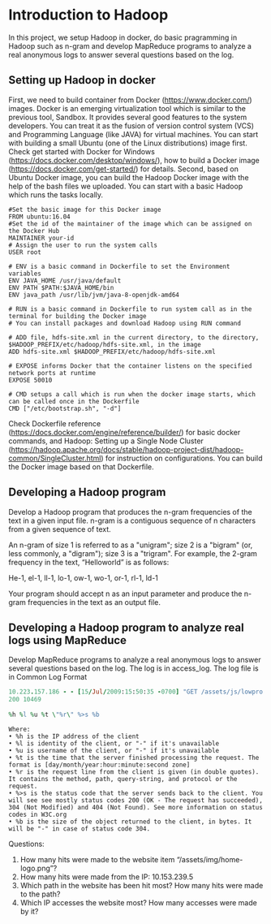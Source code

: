 # Introduction to Hadoop 

In this project, we setup Hadoop in docker, do basic pragramming in Hadoop such as n-gram and develop MapReduce programs to analyze a real anonymous logs to 
answer several questions based on the log. 

## Setting up Hadoop in docker

First, we need to build  container  from  Docker  (https://www.docker.com/)  images. Docker is an emerging virtualization  tool  which is  similar to  the previous  tool,  Sandbox.  It  provides  several  good features  to  the  system  developers.  You  can  treat  it  as  the  fusion  of  version  control  system (VCS)  and  Programming  Language  (like  JAVA)  for  virtual  machines.  You  can  start  with building a small Ubuntu (one of the Linux distributions) image first. Check get started with Docker  for  Windows  (https://docs.docker.com/desktop/windows/),  how  to  build  a  Docker image (https://docs.docker.com/get-started/) for details. Second, based on Ubuntu Docker image, you can build the Hadoop Docker image with the help of the bash files we uploaded. You can start with a basic Hadoop which runs the tasks locally.

```
#Set the basic image for this Docker image 
FROM ubuntu:16.04 
#Set the id of the maintainer of the image which can be assigned on the Docker Hub 
MAINTAINER your-id 
# Assign the user to run the system calls 
USER root 
 
# ENV is a basic command in Dockerfile to set the Environment variables 
ENV JAVA_HOME /usr/java/default 
ENV PATH $PATH:$JAVA_HOME/bin 
ENV java_path /usr/lib/jvm/java-8-openjdk-amd64 
 
# RUN is a basic command in Dockerfile to run system call as in the terminal for building the Docker image 
# You can install packages and download Hadoop using RUN command  
 
# ADD file, hdfs-site.xml in the current directory, to the directory, $HADOOP_PREFIX/etc/hadoop/hdfs-site.xml, in the image 
ADD hdfs-site.xml $HADOOP_PREFIX/etc/hadoop/hdfs-site.xml

# EXPOSE informs Docker that the container listens on the specified network ports at runtime 
EXPOSE 50010 
 
# CMD setups a call which is run when the docker image starts, which can be called once in the Dockerfile 
CMD ["/etc/bootstrap.sh", "-d"]
```

Check  Dockerfile  reference  (https://docs.docker.com/engine/reference/builder/)  for  basic docker commands, and Hadoop: Setting up a Single Node Cluster (https://hadoop.apache.org/docs/stable/hadoop-project-dist/hadoop-common/SingleCluster.html) for instruction on configurations. You can build the Docker image based on that Dockerfile. 

## Developing a Hadoop program

Develop a Hadoop program that produces the n-gram  frequencies  of  the  text  in  a  given  input  file.  n-gram  is  a  contiguous  sequence  of  n characters from a given sequence of text. 

An n-gram of size 1 is referred to as a "unigram"; size 2 is a "bigram" (or, less commonly, a "digram"); size 3 is a "trigram". For example, the 2-gram frequency in the text, “Helloworld” is as follows: 

He-1, el-1, ll-1, lo-1, ow-1, wo-1, or-1, rl-1, ld-1 

Your program should accept n as an input parameter and produce the n-gram frequencies in the text as an output file.

## Developing a Hadoop program to analyze real logs using MapReduce

Develop MapReduce programs to analyze a real anonymous logs to answer several questions based on the log. The log is in access_log. The log file is in Common Log Format

``` ruby
10.223.157.186 - - [15/Jul/2009:15:50:35 -0700] "GET /assets/js/lowpro.js HTTP/1.1" 
200 10469 
 
%h %l %u %t \"%r\" %>s %b 
```

```
Where: 
• %h is the IP address of the client 
• %l is identity of the client, or "-" if it's unavailable 
• %u is username of the client, or "-" if it's unavailable 
• %t is the time that the server finished processing the request. The format is [day/month/year:hour:minute:second zone] 
• %r is the request line from the client is given (in double quotes). It contains the method, path, query-string, and protocol or the request. 
• %>s is the status code that the server sends back to the client. You will see see mostly status codes 200 (OK - The request has succeeded), 304 (Not Modified) and 404 (Not Found). See more information on status codes in W3C.org 
• %b is the size of the object returned to the client, in bytes. It will be "-" in case of status code 304.
```

Questions: 

1. How many hits were made to the website item “/assets/img/home-logo.png”? 
2. How many hits were made from the IP: 10.153.239.5 
3. Which path in the website has been hit most? How many hits were made to the path? 
4. Which IP accesses the website most? How many accesses were made by it? 

